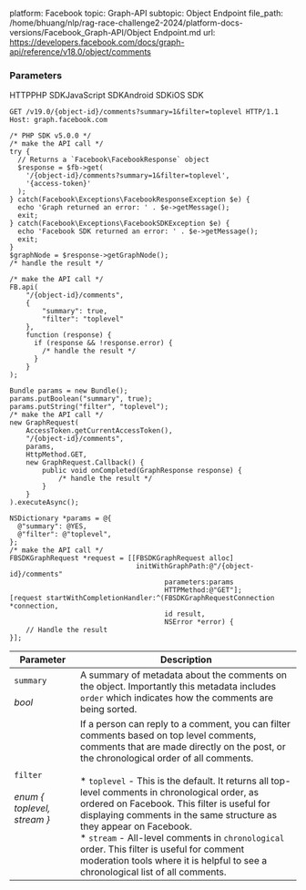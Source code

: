 platform: Facebook
topic: Graph-API
subtopic: Object Endpoint
file_path: /home/bhuang/nlp/rag-race-challenge2-2024/platform-docs-versions/Facebook_Graph-API/Object Endpoint.md
url: https://developers.facebook.com/docs/graph-api/reference/v18.0/object/comments


### Parameters

HTTPPHP SDKJavaScript SDKAndroid SDKiOS SDK

    GET /v19.0/{object-id}/comments?summary=1&filter=toplevel HTTP/1.1
    Host: graph.facebook.com

    /* PHP SDK v5.0.0 */
    /* make the API call */
    try {
      // Returns a `Facebook\FacebookResponse` object
      $response = $fb->get(
        '/{object-id}/comments?summary=1&filter=toplevel',
        '{access-token}'
      );
    } catch(Facebook\Exceptions\FacebookResponseException $e) {
      echo 'Graph returned an error: ' . $e->getMessage();
      exit;
    } catch(Facebook\Exceptions\FacebookSDKException $e) {
      echo 'Facebook SDK returned an error: ' . $e->getMessage();
      exit;
    }
    $graphNode = $response->getGraphNode();
    /* handle the result */

    /* make the API call */
    FB.api(
        "/{object-id}/comments",
        {
            "summary": true,
            "filter": "toplevel"
        },
        function (response) {
          if (response && !response.error) {
            /* handle the result */
          }
        }
    );

    Bundle params = new Bundle();
    params.putBoolean("summary", true);
    params.putString("filter", "toplevel");
    /* make the API call */
    new GraphRequest(
        AccessToken.getCurrentAccessToken(),
        "/{object-id}/comments",
        params,
        HttpMethod.GET,
        new GraphRequest.Callback() {
            public void onCompleted(GraphResponse response) {
                /* handle the result */
            }
        }
    ).executeAsync();

    NSDictionary *params = @{
      @"summary": @YES,
      @"filter": @"toplevel",
    };
    /* make the API call */
    FBSDKGraphRequest *request = [[FBSDKGraphRequest alloc]
                                   initWithGraphPath:@"/{object-id}/comments"
                                          parameters:params
                                          HTTPMethod:@"GET"];
    [request startWithCompletionHandler:^(FBSDKGraphRequestConnection *connection,
                                          id result,
                                          NSError *error) {
        // Handle the result
    }];

| Parameter | Description |
| --- | --- |
| `summary`<br><br>_bool_ | A summary of metadata about the comments on the object. Importantly this metadata includes `order` which indicates how the comments are being sorted. |
| `filter`<br><br>_enum { toplevel, stream }_ | If a person can reply to a comment, you can filter comments based on top level comments, comments that are made directly on the post, or the chronological order of all comments.<br><br>* `toplevel` - This is the default. It returns all top-level comments in chronological order, as ordered on Facebook. This filter is useful for displaying comments in the same structure as they appear on Facebook.<br>* `stream` - All-level comments in `chronological` order. This filter is useful for comment moderation tools where it is helpful to see a chronological list of all comments. |